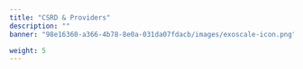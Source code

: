```yaml
---
title: "CSRD & Providers"
description: ""
banner: "98e16360-a366-4b78-8e0a-031da07fdacb/images/exoscale-icon.png"

weight: 5
---
```



